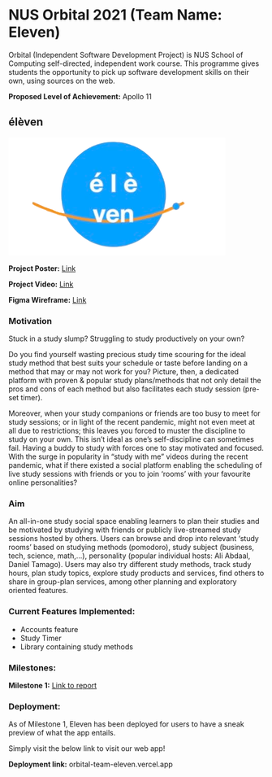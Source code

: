 # NUS Orbital 2021 (Team Name: Eleven)

Orbital (Independent Software Development Project) is NUS School of Computing self-directed, independent work course. This programme gives students the opportunity to pick up software development skills on their own, using sources on the web.

**Proposed Level of Achievement:** Apollo 11

## élèven

<img src="https://github.com/KT27Learn/Team-Eleven/blob/main/react-frontend/src/Eleven-Logo-final.png">

**Project Poster:** [Link](https://drive.google.com/file/d/1J1SoVspMIXbZ-RvnQqcPzP4JZLPl35zY/view?usp=sharing)

**Project Video:** [Link](https://drive.google.com/file/d/1J1TUQjPVcsE0X7FLW4w9s76MoDYSREKA/view?usp=sharing)

**Figma Wireframe:** [Link](https://www.figma.com/proto/qjk1LKUYCKJ9ps3xKnu61B/Orbital-Eleven?node-id=4%3A2&scaling=min-zoom&page-id=0%3A1)

### Motivation 
Stuck in a study slump? Struggling to study productively on your own?

Do you find yourself wasting precious study time scouring for the ideal study method that best suits your schedule or taste before landing on a method that may or may not work for you? Picture, then, a dedicated platform with proven & popular study plans/methods that not only detail the pros and cons of each method but also facilitates each study session (pre-set timer).

Moreover, when your study companions or friends are too busy to meet for study sessions; or in light of the recent pandemic, might not even meet at all due to restrictions; this leaves you forced to muster the discipline to study on your own. This isn’t ideal as one’s self-discipline can sometimes fail. Having a buddy to study with forces one to stay motivated and focused. With the surge in popularity in “study with me” videos during the recent pandemic, what if there existed a social platform enabling the scheduling of live study sessions with friends or you to join ‘rooms’ with your favourite online personalities?

### Aim

An all-in-one study social space enabling learners to plan their studies and be motivated by studying with friends or publicly live-streamed study sessions hosted by others. Users can browse and drop into relevant ‘study rooms’ based on studying methods (pomodoro), study subject (business, tech, science, math,...), personality (popular individual hosts: Ali Abdaal, Daniel Tamago). Users may also try different study methods, track study hours, plan study topics, explore study products and services, find others to share in group-plan services, among other planning and exploratory oriented features. 

### Current Features Implemented:
* Accounts feature
* Study Timer
* Library containing study methods

### Milestones:

**Milestone 1:** [Link to report](https://docs.google.com/document/d/1S_jRJ7nAw3r9DfxrVbhVZ2AA6zKMEGAQ6c4-XBwGQMc/edit?usp=sharing)

### Deployment:

As of Milestone 1, Eleven has been deployed for users to have a sneak preview of what the app entails.

Simply visit the below link to visit our web app!

**Deployment link:** orbital-team-eleven.vercel.app
